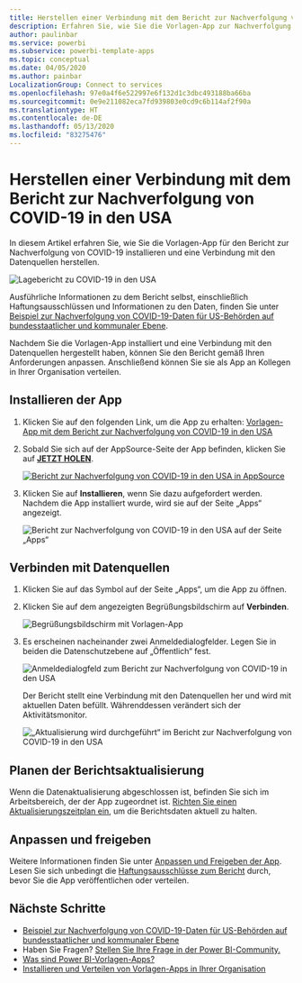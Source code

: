```yaml
---
title: Herstellen einer Verbindung mit dem Bericht zur Nachverfolgung von COVID-19 in den USA
description: Erfahren Sie, wie Sie die Vorlagen-App zur Nachverfolgung von COVID-19 in den USA erhalten und installieren und wie Sie eine Verbindung mit Daten herstellen.
author: paulinbar
ms.service: powerbi
ms.subservice: powerbi-template-apps
ms.topic: conceptual
ms.date: 04/05/2020
ms.author: painbar
LocalizationGroup: Connect to services
ms.openlocfilehash: 97e0a4f6e522997e6f132d1c3dbc493188ba66ba
ms.sourcegitcommit: 0e9e211082eca7fd939803e0cd9c6b114af2f90a
ms.translationtype: HT
ms.contentlocale: de-DE
ms.lasthandoff: 05/13/2020
ms.locfileid: "83275476"
---
```

# <a name="connect-to-the-covid-19-us-tracking-report"></a>Herstellen einer Verbindung mit dem Bericht zur Nachverfolgung von COVID-19 in den USA
In diesem Artikel erfahren Sie, wie Sie die Vorlagen-App für den Bericht zur Nachverfolgung von COVID-19 installieren und eine Verbindung mit den Datenquellen herstellen.

![Lagebericht zu COVID-19 in den USA](media/service-connect-to-covid-19-tracking/service-covid-19-us-tracking-report-title-screen.png)

Ausführliche Informationen zu dem Bericht selbst, einschließlich Haftungsausschlüssen und Informationen zu den Daten, finden Sie unter [Beispiel zur Nachverfolgung von COVID-19-Daten für US-Behörden auf bundesstaatlicher und kommunaler Ebene](../create-reports/sample-covid-19-us.md).

Nachdem Sie die Vorlagen-App installiert und eine Verbindung mit den Datenquellen hergestellt haben, können Sie den Bericht gemäß Ihren Anforderungen anpassen. Anschließend können Sie sie als App an Kollegen in Ihrer Organisation verteilen.

## <a name="install-the-app"></a>Installieren der App

1. Klicken Sie auf den folgenden Link, um die App zu erhalten: [Vorlagen-App mit dem Bericht zur Nachverfolgung von COVID-19 in den USA](https://appsource.microsoft.com/en-us/product/power-bi/pbi-contentpacks.covid19ms)

1. Sobald Sie sich auf der AppSource-Seite der App befinden, klicken Sie auf [**JETZT HOLEN**](https://appsource.microsoft.com/en-us/product/power-bi/pbi-contentpacks.covid19ms).

    [![Bericht zur Nachverfolgung von COVID-19 in den USA in AppSource](media/service-connect-to-covid-19-tracking/service-covid-19-us-tracking-report-appsource-icon.png)](https://appsource.microsoft.com/en-us/product/power-bi/pbi-contentpacks.covid19ms)

1. Klicken Sie auf **Installieren**, wenn Sie dazu aufgefordert werden. Nachdem die App installiert wurde, wird sie auf der Seite „Apps“ angezeigt.

   ![Bericht zur Nachverfolgung von COVID-19 in den USA auf der Seite „Apps“](media/service-connect-to-covid-19-tracking/service-covid-19-us-tracking-report-apps-page-icon.png)

## <a name="connect-to-data-sources"></a>Verbinden mit Datenquellen

1. Klicken Sie auf das Symbol auf der Seite „Apps“, um die App zu öffnen.

1. Klicken Sie auf dem angezeigten Begrüßungsbildschirm auf **Verbinden**.

   ![Begrüßungsbildschirm mit Vorlagen-App](media/service-connect-to-covid-19-tracking/service-covid-19-us-tracking-report-splash-screen.png)

1. Es erscheinen nacheinander zwei Anmeldedialogfelder. Legen Sie in beiden die Datenschutzebene auf „Öffentlich“ fest.

   ![Anmeldedialogfeld zum Bericht zur Nachverfolgung von COVID-19 in den USA](media/service-connect-to-covid-19-tracking/service-covid-19-us-tracking-report-signin-dialog.png)

   Der Bericht stellt eine Verbindung mit den Datenquellen her und wird mit aktuellen Daten befüllt. Währenddessen verändert sich der Aktivitätsmonitor.

   ![„Aktualisierung wird durchgeführt“ im Bericht zur Nachverfolgung von COVID-19 in den USA](media/service-connect-to-covid-19-tracking/service-covid-19-us-tracking-report-refresh-monitor.png)

## <a name="schedule-report-refresh"></a>Planen der Berichtsaktualisierung

Wenn die Datenaktualisierung abgeschlossen ist, befinden Sie sich im Arbeitsbereich, der der App zugeordnet ist. [Richten Sie einen Aktualisierungszeitplan ein](../connect-data/refresh-scheduled-refresh.md), um die Berichtsdaten aktuell zu halten.

## <a name="customize-and-share"></a>Anpassen und freigeben

Weitere Informationen finden Sie unter [Anpassen und Freigeben der App](../connect-data/service-template-apps-install-distribute.md#customize-and-share-the-app). Lesen Sie sich unbedingt die [Haftungsausschlüsse zum Bericht](../create-reports/sample-covid-19-us.md#disclaimers) durch, bevor Sie die App veröffentlichen oder verteilen.

## <a name="next-steps"></a>Nächste Schritte
* [Beispiel zur Nachverfolgung von COVID-19-Daten für US-Behörden auf bundesstaatlicher und kommunaler Ebene](../create-reports/sample-covid-19-us.md)
* Haben Sie Fragen? [Stellen Sie Ihre Frage in der Power BI-Community.](https://community.powerbi.com/)
* [Was sind Power BI-Vorlagen-Apps?](../connect-data/service-template-apps-overview.md)
* [Installieren und Verteilen von Vorlagen-Apps in Ihrer Organisation](../connect-data/service-template-apps-install-distribute.md)
